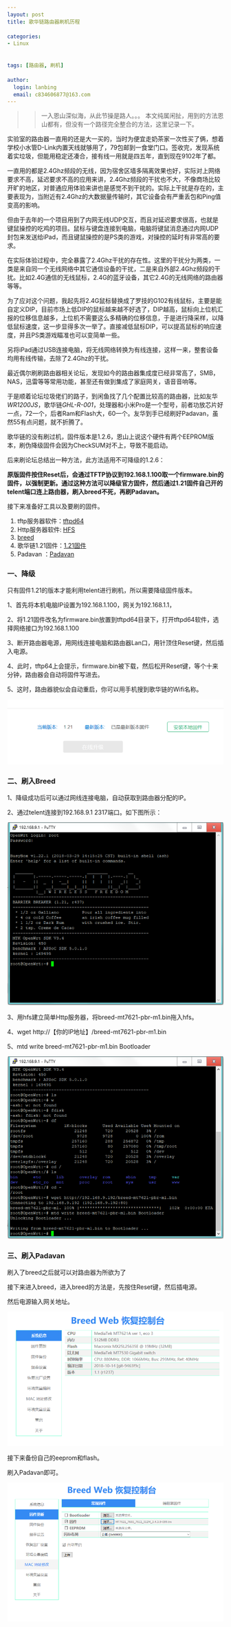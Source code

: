 ```yaml
---
layout: post
title: 歌华链路由器刷机历程

categories:
- Linux


tags: [路由器, 刷机]

author:
  login: lanbing
  email: c834606877@163.com
---
```




 

>> 一入恩山深似海，从此节操是路人。。。
>> 本文纯属闲扯，用到的方法恩山都有，但没有一个路径完全整合的方法，这里记录一下。



实验室的路由器一直用的还是大一买的，当时为便宜走奶茶家一次性买了俩，想着学校小水管D-Link内置天线就够用了，79包邮到一食堂门口。签收完，发现系统着实垃圾，但能用稳定还凑合，接有线一用就是四五年，直到现在9102年了都。

一直用的都是2.4Ghz频段的无线，因为宿舍区墙多隔离效果也好，实际对上网络要求不高，延迟要求不高的应用来讲，2.4Ghz频段的干扰也不大，不像商场比较开旷的地区，对普通应用体验来讲也是感觉不到干扰的。实际上干扰是存在的，主要表现为，当附近有2.4Ghz的大数据量传输时，其它设备会有严重丢包和Ping值变高的影响。



但由于去年的一个项目用到了内网无线UDP交互，而且对延迟要求很高，也就是键鼠操控的吃鸡的项目。鼠标与键盘连接到电脑，电脑将键鼠消息通过内网UDP封包来发送给iPad，而且键鼠操控的是PS类的游戏，对操控的延时有非常高的要求。

在实际体验过程中，完全暴露了2.4Ghz干扰的存在性。这里的干扰分为两类，一类是来自同一个无线网络中其它通信设备的干扰，二是来自外部2.4Ghz频段的干扰。比如2.4G通信的无线鼠标，2.4G的蓝牙设备，其它2.4G的无线网络的路由器等等。



为了应对这个问题，我起先将2.4G鼠标替换成了罗技的G102有线鼠标，主要是能自定义DIP，目前市场上低DIP的鼠标越来越不好选了，DIP越高，鼠标向上位机汇报的位移信息越多，上位机不需要这么多精确的位移信息，于是进行降采样，以降低鼠标速度，这一步显得多次一举了。直接减低鼠标DIP，可以提高鼠标的响应速度，并且PS类游戏瞄准也可以变简单一些。

另将iPad通过USB连接电脑，将无线网络转换为有线连接，这样一来，整套设备均用有线传输，去除了2.4Ghz的干扰。



最近偶尔刷刷路由器相关论坛，发现如今的路由器集成度已经非常高了，SMB，NAS，迅雷等等常用功能，甚至还有做到集成了家庭网关，语音音响等。



于是顺着论坛垃圾佬们的路子，到闲鱼找了几个配置比较高的路由器，比如友华*WR1200JS*，歌华链*GHL-R-001*，处理器和小米Pro是一个型号，前者功放芯片好一点，72一个，后者Ram和Flash大，60一个。友华到手已经刷好Padavan，虽然55有点问题，就不折腾了。

歌华链的没有刷过机，固件版本是1.2.6，恩山上说这个硬件有两个EEPROM版本，刷伪降级固件会因为CheckSUM对不上，导致不能启动。



后来刷论坛总结出一种方法，此方法适用不可降级的1.2.6：

**原版固件按住Reset后，会通过TFTP协议到192.168.1.100取一个firmware.bin的固件，以强制更新。通过这种方法可以降级官方固件，然后通过1.21固件自己开的telent端口连上路由器，刷入breed不死，再刷Padavan。**



接下来准备好工具以及要刷的固件。

1.  tftp服务器软件：[tftpd64](/post_res/2019-07-18-exp-flash-ghl-r-001-router.assets/tftpd64.462.zip)
2.  Http服务器软件: [HFS](/post_res/exp-flash-ghl-r-001-router.assets/Http+File+Server+2.3i+Build+297.zip)
3.  [breed](/post_res/2019-07-18-exp-flash-ghl-r-001-router.assets/breed-mt7621-pbr-m1.bin)
4.  歌华链1.21固件：[1.21固件](/post_res/2019-07-18-exp-flash-ghl-r-001-router.assets/GCloud_gh-a1_Build20180404_v1.21.bin)
5.  Padavan ：[Padavan](/post_res/2019-07-18-exp-flash-ghl-r-001-router.assets/MT7621_7603_7612_512M_3.4.3.9-099.trx)



### 一、降级

只有固件1.21的版本才能利用telent进行刷机，所以需要降级固件版本。

1、首先将本机电脑IP设置为192.168.1.100，网关为192.168.1.1，

2、将1.21固件改名为firmware.bin放置到tftpd64目录下，打开tftpd64软件，选择网络接口为192.168.1.100

3、断开路由器电源，用网线连接电脑和路由器Lan口，用针顶住Reset键，然后插入电源。

4、此时，tftp64上会提示，firmware.bin被下载，然后松开Reset键，等个十来分钟，路由器会自动将固件写进去。

5、这时，路由器貌似会自动重启，你可以用手机搜到歌华链的Wifi名称。

![QQ20190716155142](/post_res/2019-07-18-exp-flash-ghl-r-001-router.assets/QQ20190716155142.png)


### 二、刷入Breed

1、降级成功后可以通过网线连接电脑，自动获取到路由器分配的IP。

2、通过telent连接到192.168.9.1 2317端口。如下图所示：

![QQ20190716155657](/post_res/2019-07-18-exp-flash-ghl-r-001-router.assets/QQ20190716155657.png)

3、用hfs建立简单Http服务器，将breed-mt7621-pbr-m1.bin拖入hfs。

4、wget http://【你的IP地址】/breed-mt7621-pbr-m1.bin

5、mtd write breed-mt7621-pbr-m1.bin Bootloader 

![QQ20190716160123](/post_res/2019-07-18-exp-flash-ghl-r-001-router.assets/QQ20190716160123.png)



### 三、刷入Padavan

刷入了breed之后就可以对路由器为所欲为了

接下来进入breed，进入breed的方法是，先按住Reset键，然后插电源。

然后电源输入网关地址。

![QQ20190716160613](/post_res/2019-07-18-exp-flash-ghl-r-001-router.assets/QQ20190716160613.png)

接下来备份自己的eeprom和flash。

刷入Padavan即可。

![QQ20190716160646](/post_res/2019-07-18-exp-flash-ghl-r-001-router.assets/QQ20190716160646.png)